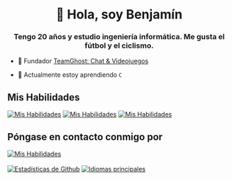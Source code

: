 <h1 align="center">👋 Hola, soy Benjamín</h1>
<h3 align="center">Tengo 20 años y estudio ingeniería informática. Me gusta el fútbol y el ciclismo.</h3>

- 👻 Fundador [TeamGhost: Chat & Videojuegos](https://discord.gg/3QtWPTu4f7)

- 🌱 Actualmente estoy aprendiendo `C`

## Mis Habilidades

[![Mis Habilidades](https://skillicons.dev/icons?i=js)](#)
[![Mis Habilidades](https://skillicons.dev/icons?i=py)](#)
[![Mis Habilidades](https://skillicons.dev/icons?i=C+)](#)

## Póngase en contacto conmigo por

[![Mis Habilidades](https://skillicons.dev/icons?i=gmail)](mailto:avalos.castillo.benjamin@gmail.com)
<br>
<br>
<a href="#">![Estadísticas de Github](https://github-readme-stats.vercel.app/api?username=benjzkk&theme=blueberry&count_private=true&hide_border=true&line_height=20)</a>
<a href="#">![Idiomas principales](https://github-readme-stats.vercel.app/api/top-langs/?username=benjzkk&layout=compact&theme=blueberry&count_private=true&hide_border=true)</a>
